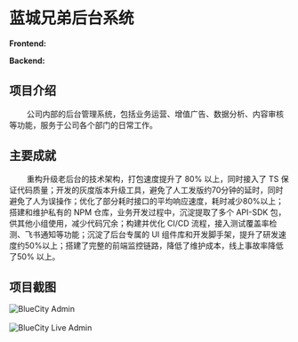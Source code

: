 # 蓝城兄弟后台系统

**Frontend:**
[<Badge type="tip" text="React" />](https://react.dev)
[<Badge type="tip" text="Redux" />](https://redux.js.org)
[<Badge type="tip" text="Immutable" />](https://immutable-js.com)
[<Badge type="tip" text="Video.JS" />](https://videojs.com)
[<Badge type="tip" text="Webpack" />](https://webpack.js.org)

**Backend:**
[<Badge type="tip" text="Node" />](https://nodejs.org)
[<Badge type="tip" text="Koa" />](https://koajs.com)
[<Badge type="tip" text="Redis" />](https://redis.io)
[<Badge type="tip" text="MySQL" />](https://www.mysql.com)
[<Badge type="tip" text="gRPC" />](https://grpc.io)
[<Badge type="tip" text="Kafka" />](https://kafka.apache.org)
[<Badge type="tip" text="Elastic Search" />](https://www.elastic.co)
[<Badge type="tip" text="API DOC" />](https://apidocjs.com)
[<Badge type="tip" text="Socket IO" />](https://socket.io)

## 项目介绍

&nbsp;&nbsp;&nbsp;&nbsp;&nbsp;&nbsp;&nbsp;&nbsp;公司内部的后台管理系统，包括业务运营、增值广告、数据分析、内容审核等功能，服务于公司各个部门的日常工作。

## 主要成就

&nbsp;&nbsp;&nbsp;&nbsp;&nbsp;&nbsp;&nbsp;&nbsp;重构升级老后台的技术架构，打包速度提升了 80% 以上，同时接入了 TS 保证代码质量；开发的灰度版本升级工具，避免了人工发版约70分钟的延时，同时避免了人为误操作；优化了部分耗时接口的平均响应速度，耗时减少80%以上；搭建和维护私有的 NPM 仓库，业务开发过程中，沉淀提取了多个 API-SDK 包，供其他小组使用，减少代码冗余；构建并优化 CI/CD 流程，接入测试覆盖率检测、飞书通知等功能；沉淀了后台专属的 UI 组件库和开发脚手架，提升了研发速度约50%以上；搭建了完整的前端监控链路，降低了维护成本，线上事故率降低了50% 以上。

## 项目截图

![BlueCity Admin](/projects/bluecity/admin.png)
<br />
<br />
![BlueCity Live Admin](/projects/bluecity/live-admin.png)
